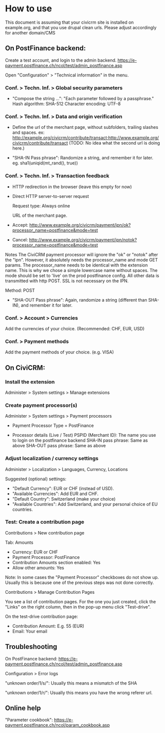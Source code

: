 

# How to use

This document is assuming that your civicrm site is installed on example.org, and that you use drupal clean urls. Please adjust accordingly for another domain/CMS

## On PostFinance backend:

Create a test account, and login to the admin backend.
https://e-payment.postfinance.ch/ncol/test/admin_postfinance.asp

Open "Configuration" > "Technical information" in the menu.


### Conf. > Techn. Inf. > Global security parameters

- "Compose the string ...": "Each parameter followed by a passphrase."
  Hash algorithm: SHA-512
  Character encoding: UTF-8


### Conf. > Techn. Inf. > Data and origin verification

- Define the url of the merchant page, without subfolders, trailing slashes and spaces. ex:
  http://example.org/civicrm/contribute/transact;http://www.example.org/civicrm/contribute/transact
  (TODO: No idea what the second url is doing here.)

- "SHA-IN Pass phrase":
  Randomize a string, and remember it for later. eg. sha1(uniqid(mt_rand(), true))


### Conf. > Techn. Inf. > Transaction feedback

- HTTP redirection in the browser
  (leave this empty for now)

- Direct HTTP server-to-server request

  Request type: Always online

  URL of the merchant page. 
-  Accept: http://www.example.org/civicrm/payment/ipn/ok?processor_name=postfinance&mode=test
-  Cancel: http://www.example.org/civicrm/payment/ipn/notok?processor_name=postfinance&mode=test

  Notes
  The CiviCRM payment processor will ignore the "ok" or "notok" after the "ipn".
  However, it absolutely needs the processor_name and mode GET params.
  The processor_name needs to be identical with the extension name. This is why
  we chose a simple lowercase name without spaces.
  The mode should be set to 'live' on the prod postfinance config.
  All other data is transmitted with http POST. SSL is not necessary on the IPN.

  Method: POST

- "SHA-OUT Pass phrase":
  Again, randomize a string (different than SHA-IN), and remember it for later.


### Conf. > Account > Currencies

Add the currencies of your choice.
(Recommended: CHF, EUR, USD)


### Conf. > Payment methods

Add the payment methods of your choice.
(e.g. VISA)



## On CiviCRM:

### Install the extension

Administer > System settings > Manage extensions


### Create payment processor(s)

Administer > System settings > Payment processors

- Payment Processor Type = PostFinance

- Processor details (Live / Test)
  PSPID (Merchant ID): The name you use to login on the postfinance backend
  SHA-IN pass phrase: Same as above
  SHA-OUT pass phrase: Same as above


### Adjust localization / currency settings

Administer > Localization > Languages, Currency, Locations

Suggested (optional) settings:

- "Default Currency": EUR or CHF (instead of USD).
- "Available Currencies": Add EUR and CHF.
- "Default Country": Switzerland (make your choice)
- "Available Countries": Add Switzerland, and your personal choice of EU countries.


### Test: Create a contribution page

Contributions > New contribution page

Tab: Amounts
- Currency: EUR or CHF
- Payment Processor: PostFinance
- Contribution Amounts section enabled: Yes
- Allow other amounts: Yes

Note: In some cases the "Payment Processor" checkboxes do not show up.
Usually this is because one of the previous steps was not done correctly.

Contributions > Manage Contribution Pages

You see a list of contribution pages. For the one you just created, click the
"Links" on the right column, then in the pop-up menu click "Test-drive".

On the test-drive contribution page:
- Contribution Amount: E.g. 55 (EUR)
- Email: Your email



## Troubleshooting

On PostFinance backend:
https://e-payment.postfinance.ch/ncol/test/admin_postfinance.asp

Configuration > Error logs

"unknown order/1/s/":
Usually this means a mismatch of the SHA

"unknown order/1/r/":
Usually this means you have the wrong referer url.

## Online help

"Parameter cookbook": https://e-payment.postfinance.ch/ncol/param_cookbook.asp


